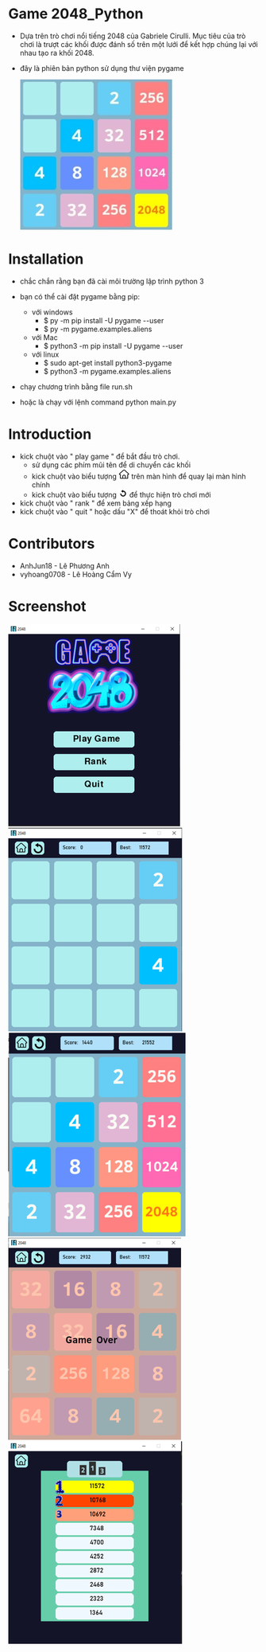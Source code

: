 # Game 2048_Python

- Dựa trên trò chơi nổi tiếng 2048 của Gabriele Cirulli. Mục tiêu của trò chơi là trượt các khối được đánh số trên một lưới để kết hợp chúng lại với nhau tạo ra khối 2048.
- đây là phiên bản python sử dụng thư viện pygame

    ![](assets/images/a.png)

# Installation
  
  - chắc chắn rằng bạn đã cài môi trường lập trình python 3 
  - bạn có thể cài đặt pygame bằng pip:

     + với windows
       - $ py -m pip install -U pygame --user
       - $ py -m pygame.examples.aliens
     + với Mac
        - $ python3 -m pip install -U pygame --user
     + với linux
        - $ sudo apt-get install python3-pygame
        - $ python3 -m pygame.examples.aliens
       
  - chạy chương trình bằng file run.sh
  - hoặc là chạy với lệnh command python main.py

# Introduction
 - kick chuột vào " play game " để bắt đầu trò chơi.
      + sử dụng các phím mũi tên để di chuyển các khối
      + kick chuột vào biểu tượng ![](assets/images/home2.png) trên màn hình để quay lại màn hình chính
      + kick chuột vào biểu tượng ![](assets/images/reset2.png) để thực hiện trò chơi mới
 - kick chuột vào " rank " để xem bảng xếp hạng 
 - kick chuột vào " quit " hoặc dấu "X" để thoát khỏi trò chơi

# Contributors
 
 - AnhJun18 - Lê Phương Anh
 - vyhoang0708 - Lê Hoàng Cẩm Vy

# Screenshot
 ![](assets/images/readme.png)
 ![](assets/images/readme2.png)
 ![](assets/images/readme3.png)
 ![](assets/images/readme4.png)
 ![](assets/images/readme1.png)

